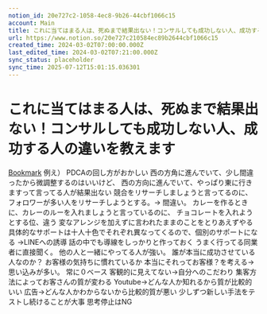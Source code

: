 ```yaml
---
notion_id: 20e727c2-1058-4ec8-9b26-44cbf1066c15
account: Main
title: これに当てはまる人は、死ぬまで結果出ない！コンサルしても成功しない人、成功する人の違いを教えます
url: https://www.notion.so/20e727c210584ec89b2644cbf1066c15
created_time: 2024-03-02T07:00:00.000Z
last_edited_time: 2024-03-02T07:21:00.000Z
sync_status: placeholder
sync_time: 2025-07-12T15:01:15.036301
---
```

# これに当てはまる人は、死ぬまで結果出ない！コンサルしても成功しない人、成功する人の違いを教えます

[Bookmark](https://youtu.be/zuR4wBDgetc?si=zNkN8NjlY76Z8xwJ)
例え）
PDCAの回し方がおかしい
西の方角に進んでいて、少し間違ったから微調整するのはいいけど、
西の方向に進んでいて、やっぱり東に行きますって言ってる人が結果出ない
競合をリサーチしましょうと言ってるのに、フォロワーが多い人をリサーチしようとする。→ 間違い。
カレーを作るときに、カレーのルーを入れましょうと言っているのに、
チョコレートを入れようとする位、違う
変なアレンジを加えずに言われたままのことをとりあえずやる
具体的なサポートは十人十色でそれぞれ異なってくるので、個別のサポートになる
→LINEへの誘導
話の中でも導線をしっかりと作っておく
うまく行ってる同業者に直接聞く。
他の人と一緒にやってる人が強い。
誰が本当に成功させている人なのか？
お客様の気持ちに慣れているか
本当にそれってお客様？を考える→思い込みが多い。
常に０ベース
客観的に見えてない→自分へのこだわり
集客方法によってお客さんの質が変わる
Youtube→どんな人か知れるから質が比較的いい
広告→どんな人かわからないから比較的質が悪い
少しずつ新しい手法をテストし続けることが大事
思考停止はNG